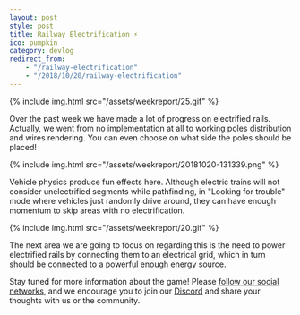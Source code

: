 ```yaml
---
layout: post
style: post
title: Railway Electrification ⚡
ico: pumpkin
category: devlog
redirect_from:
    - "/railway-electrification"
    - "/2018/10/20/railway-electrification"
---
```


{% include img.html src="/assets/weekreport/25.gif" %}

Over the past week we have made a lot of progress on electrified rails. Actually, we went from no implementation at all to working poles distribution and wires rendering. You can even choose on what side the poles should be placed!

{% include img.html src="/assets/weekreport/20181020-131339.png" %}

Vehicle physics produce fun effects here. Although electric trains will not consider unelectrified segments while pathfinding, in "Looking for trouble" mode where vehicles just randomly drive around, they can have enough momentum to skip areas with no electrification.

{% include img.html src="/assets/weekreport/20.gif" %}

The next area we are going to focus on regarding this is the need to power electrified rails by connecting them to an electrical grid, which in turn should be connected to a powerful enough energy source.

Stay tuned for more information about the game! Please [follow our social networks](/contacts), and we encourage you to join our [Discord](http://discord.gg/64KPWd5) and share your thoughts with us or the community.